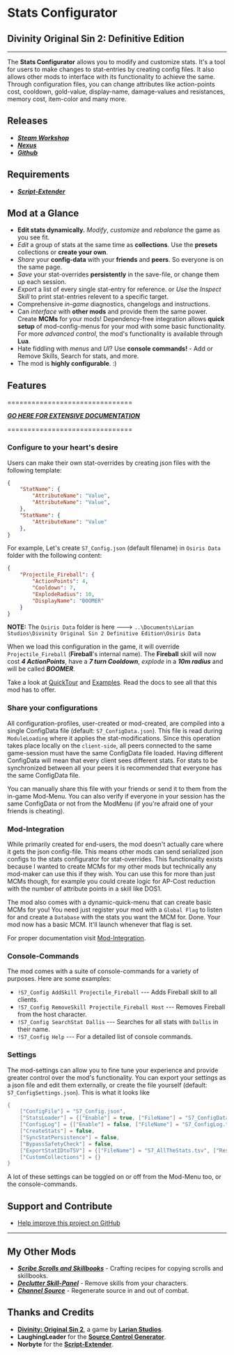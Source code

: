 # **Stats Configurator**

## Divinity Original Sin 2: Definitive Edition

----------

The **Stats Configurator** allows you to modify and customize stats. It's a tool for users to make changes to stat-entries by creating config files. It also allows other mods to interface with its functionality to achieve the same. Through configuration files, you can change attributes like action-points cost, cooldown, gold-value, display-name, damage-values and resistances, memory cost, item-color and many more.

## Releases

* ***[Steam Workshop](#SteamWorkshop)***
* ***[Nexus](#NexusMods)***
* ***[Github](https://github.com/Shresht7/Stats-Configurator)***

## Requirements

* ***[Script-Extender](https://github.com/Norbyte/ositools)***

## Mod at a Glance

* **Edit stats dynamically.** _Modify_, _customize_ and _rebalance_ the game as you see fit.
* _Edit_ a group of stats at the same time as **collections**. Use the **presets** collections or **create your own**.
* _Share_ your **config-data** with your **friends** and **peers**. So everyone is on the same page.
* _Save_ your stat-overrides **persistently** in the save-file, or change them up each session.
* _Export_ a list of every single stat-entry for reference. or _Use_ the _Inspect Skill_ to print stat-entries relevent to a specific target.
* Comprehensive _in-game_ diagnostics, changelogs and instructions.
* Can _interface_ with **other mods** and provide them the same power. Create **MCMs** for your mods! Dependency-free integration allows **quick setup** of mod-config-menus for your mod with some basic functionality. For more _advanced control_, the mod's functionality is available through **Lua**.
* Hate fiddling with _menus_ and _UI_? Use **console commands!** - Add or Remove Skills, Search for stats, and more.
* The mod is **highly configurable**. :)

## Features

===============================

***[GO HERE FOR EXTENSIVE DOCUMENTATION](Documentation/Extensive-Documentation.md)***

===============================

### Configure to your heart's desire

Users can make their own stat-overrides by creating json files with the following template:

```json
{
    "StatName": {
        "AttributeName": "Value",
        "AttributeName": "Value",
    },
    "StatName": {
        "AttributeName": "Value"
    },
}
```

For example, Let's create `S7_Config.json` (default filename) in `Osiris Data` folder with the following content:

```json
{
    "Projectile_Fireball": {
        "ActionPoints": 4,
        "Cooldown": 7,
        "ExplodeRadius": 10,
        "DisplayName": "BOOMER"
    }
}
```

**NOTE:** The `Osiris Data` folder is here ---> `..\Documents\Larian Studios\Divinity Original Sin 2 Definitive Edition\Osiris Data`

When we load this configuration in the game, it will override `Projectile_Fireball` (**Fireball**'s internal name). The **Fireball** skill will now cost ***4 ActionPoints***, have a ***7 turn Cooldown***, _explode_ in a ***10m radius*** and will be called ***BOOMER***.

Take a look at [QuickTour](Documentation/QuickTour.md) and [Examples](Documentation/Examples.md). Read the docs to see all that this mod has to offer.

### Share your configurations

All configuration-profiles, user-created or mod-created, are compiled into a single ConfigData file (default: `S7_ConfigData.json`). This file is read during `ModuleLoading` where it applies the stat-modifications. Since this operation takes place locally on the `client-side`, all peers connected to the same game-session must have the same ConfigData file loaded. Having different ConfigData will mean that every client sees different stats. For stats to be synchronized between all your peers it is recommended that everyone has the same ConfigData file.

You can manually share this file with your friends or send it to them from the in-game Mod-Menu. You can also verify if everyone in your session has the same ConfigData or not from the ModMenu (if you're afraid one of your friends is cheating).

### Mod-Integration

While primarily created for end-users, the mod doesn't actually care where it gets the json config-file. This means other mods can send serialized json configs to the stats configurator for stat-overrides. This functionality exists because I wanted to create MCMs for my other mods but technically any mod-maker can use this if they wish. You can use this for more than just MCMs though, for example you could create logic for AP-Cost reduction with the number of attribute points in a skill like DOS1.

The mod also comes with a dynamic-quick-menu that can create basic MCMs for you! You need just register your mod with a `Global Flag` to listen for and create a `Database` with the stats you want the MCM for. Done. Your mod now has a basic MCM. It'll launch whenever that flag is set.

For proper documentation visit [Mod-Integration](Documentation/Extensive-Documentation.md#ModIntegration).

### Console-Commands

The mod comes with a suite of console-commands for a variety of purposes. Here are some examples:

* `!S7_Config AddSkill Projectile_Fireball` --- Adds Fireball skill to all clients.
* `!S7_Config RemoveSkill Projectile_Fireball Host` --- Removes Fireball from the host character.
* `!S7_Config SearchStat Dallis` --- Searches for all stats with `Dallis` in their name.
* `!S7_Config Help` --- For a detailed list of console commands.

### Settings

The mod-settings can allow you to fine tune your experience and provide greater control over the mod's functionality. You can export your settings as a json file and edit them externally, or create the file yourself (default: `S7_ConfigSettings.json`). This is what it looks like

```lua
{
    ["ConfigFile"] = "S7_Config.json",
    ["StatsLoader"] = {["Enable"] = true, ["FileName"] = "S7_ConfigData.json"},
    ["ConfigLog"] = {["Enable"] = false, ["FileName"] = "S7_ConfigLog.tsv"},
    ["CreateStats"] = false,
    ["SyncStatPersistence"] = false,
    ["BypassSafetyCheck"] = false,
    ["ExportStatIDtoTSV"] = {["FileName"] = "S7_AllTheStats.tsv", ["RestrictStatTypeTo"] = ""},
    ["CustomCollections"] = {}
}
```

A lot of these settings can be toggled on or off from the Mod-Menu too, or the console-commands.

## Support and Contribute

* [Help improve this project on GitHub](CONTRIBUTING.md)

----------

## My Other Mods

* ***[Scribe Scrolls and Skillbooks](https://steamcommunity.com/sharedfiles/filedetails/?id=2012742114)*** - Crafting recipes for copying scrolls and skillbooks.
* ***[Declutter Skill-Panel](https://steamcommunity.com/sharedfiles/filedetails/?id=2049313850)*** - Remove skills from your characters.
* ***[Channel Source](https://steamcommunity.com/sharedfiles/filedetails/?id=2028696492)*** - Regenerate source in and out of combat.

## Thanks and Credits

* **[Divinity: Original Sin 2](http://store.steampowered.com/app/435150/Divinity_Original_Sin_2/)**, a game by **[Larian Studios](http://larian.com/)**.
* **LaughingLeader** for the **[Source Control Generator](https://github.com/LaughingLeader/SourceControlGenerator)**.
* **Norbyte** for the **[Script-Extender](https://github.com/Norbyte/ositools)**.
